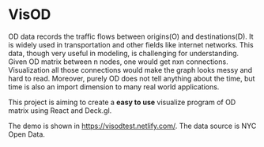 # VisOD 

OD data records the traffic flows between origins(O) and destinations(D). It is widely used in transportation and other fields like internet networks. This data, though very useful in modeling, is challenging for understanding. Given OD matrix between n nodes, one would get nxn connections. Visualization all those connections would make the graph looks messy and hard to read. Moreover, purely OD does not tell anything about the time, but time is also an import dimension to many real world applications. 

This project is aiming to create a <b>easy to use</b> visualize program of OD matrix using React and Deck.gl.

The demo is shown in https://visodtest.netlify.com/. The data source is NYC Open Data.